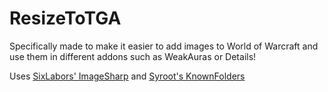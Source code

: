 # ResizeToTGA

Specifically made to make it easier to add images to World of Warcraft and use them in different addons such as WeakAuras or Details!

Uses [SixLabors' ImageSharp](https://github.com/SixLabors/ImageSharp) and [Syroot's KnownFolders](https://gitlab.com/Syroot/KnownFolders)
